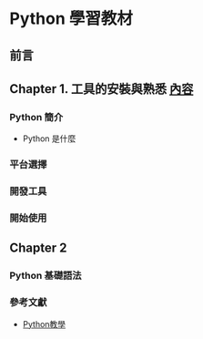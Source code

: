 # Python 學習教材

## 前言

## Chapter 1. 工具的安裝與熟悉 [內容](ch1/README.md)
### Python 簡介
+ Python 是什麼

### 平台選擇
### 開發工具
### 開始使用

## Chapter 2
### Python 基礎語法


### 參考文獻
+ [Python教學](https://www.learncodewithmike.com/2019/11/python46.html)

